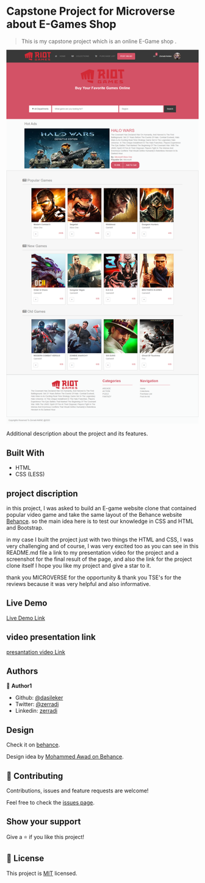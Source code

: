 # Capstone Project for Microverse about E-Games Shop

> This is my capstone project which is an online E-Game shop .

![screenshot](./img/screenshot.png)

Additional description about the project and its features.

## Built With

- HTML
- CSS (LESS)

## project discription

in this project, I was asked to build an E-game website clone that contained popular video game and take the same layout of the Behance website [Behance](https://www.behance.net/gallery/24796463/ZATTIX). so the main idea here is to test our knowledge in CSS and  HTML and Bootstrap.

in my case I built the project just with two things the HTML and CSS, I was very challenging and of course, I was very excited too as you can see in this README.md file a link to my presentation video for the project and a screenshot for the final result of the page, and also the link for the project clone itself I hope you like my project and give a star to it.

thank you MICROVERSE for the opportunity  &  thank you TSE's for the reviews because it was very helpful and also informative.

## Live Demo

[Live Demo Link](https://raw.githack.com/dasileker/capstone-project/featur/index.html)

##  video presentation link

[presantation video Link](https://www.loom.com/share/140b7524bec449ed86a739b9c5ce48a5)

## Authors

👤 **Author1**

- Github: [@dasileker](https://github.com/dasileker)
- Twitter: [@zerradi](https://twitter.com/zerradi)
- Linkedin: [zerradi](https://www.linkedin.com/in/dasileker)

## Design 

Check it on [behance](https://www.behance.net/gallery/24796463/ZATTIX).


Design idea by [Mohammed Awad on Behance](https://www.behance.net/M_Awad).

## 🤝 Contributing

Contributions, issues and feature requests are welcome!

Feel free to check the [issues page](issues/).

## Show your support

Give a ⭐️ if you like this project!

## 📝 License

This project is [MIT](lic.url) licensed.
